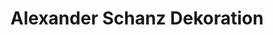 ---
title: "Alexander Schanz Dekoration"
url: /dortmund/alexander-schanz-dekoration/
shop: Raumausstattung
---